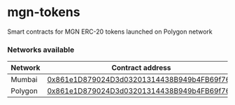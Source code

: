 # mgn-tokens
Smart contracts for MGN ERC-20 tokens launched on Polygon network


### Networks available

| Network | Contract address                                                                                                         |
| ------- | ------------------------------------------------------------------------------------------------------------------------ |
| Mumbai  | [0x861e1D879024D3d03201314438B949b4FB69f76D](https://mumbai.polygonscan.com/token/0x861e1D879024D3d03201314438B949b4FB69f76D)  |
| Polygon | [0x861e1D879024D3d03201314438B949b4FB69f76D](https://polygonscan.com/address/0x861e1D879024D3d03201314438B949b4FB69f76D) |

